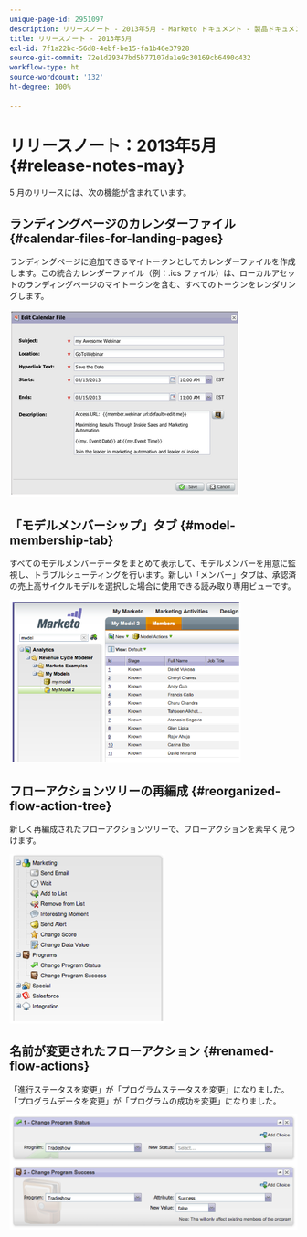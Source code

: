 ```yaml
---
unique-page-id: 2951097
description: リリースノート - 2013年5月 - Marketo ドキュメント - 製品ドキュメント
title: リリースノート - 2013年5月
exl-id: 7f1a22bc-56d8-4ebf-be15-fa1b46e37928
source-git-commit: 72e1d29347bd5b77107da1e9c30169cb6490c432
workflow-type: ht
source-wordcount: '132'
ht-degree: 100%

---
```


# リリースノート：2013年5月 {#release-notes-may}

5 月のリリースには、次の機能が含まれています。

## ランディングページのカレンダーファイル {#calendar-files-for-landing-pages}

ランディングページに追加できるマイトークンとしてカレンダーファイルを作成します。この統合カレンダーファイル（例：.ics ファイル）は、ローカルアセットのランディングページのマイトークンを含む、すべてのトークンをレンダリングします。

![](assets/image2014-9-22-16-3a3-3a18.png)

## 「モデルメンバーシップ」タブ {#model-membership-tab}

すべてのモデルメンバーデータをまとめて表示して、モデルメンバーを用意に監視し、トラブルシューティングを行います。新しい「メンバー」タブは、承認済の売上高サイクルモデルを選択した場合に使用できる読み取り専用ビューです。

![](assets/image2014-9-22-16-3a3-3a33.png)

## フローアクションツリーの再編成 {#reorganized-flow-action-tree}

新しく再編成されたフローアクションツリーで、フローアクションを素早く見つけます。

![](assets/image2014-9-22-16-3a3-3a58.png)

## 名前が変更されたフローアクション {#renamed-flow-actions}

「進行ステータスを変更」が「プログラムステータスを変更」になりました。「プログラムデータを変更」が「プログラムの成功を変更」になりました。

![](assets/image2014-9-22-16-3a4-3a17.png)
